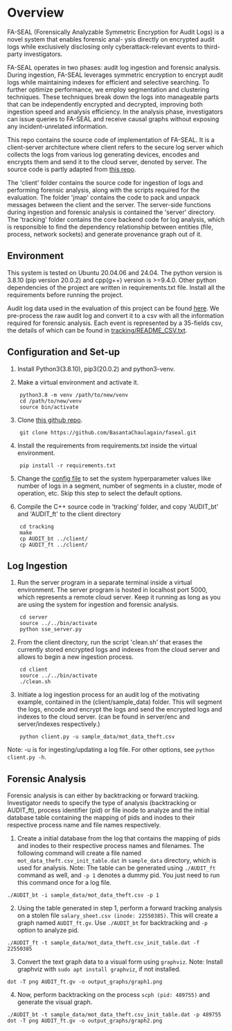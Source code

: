 # Overview

FA-SEAL (Forensically Analyzable Symmetric Encryption for Audit Logs) is a novel system that enables forensic anal- ysis directly on encrypted audit logs while exclusively disclosing only cyberattack-relevant events to third-party investigators.

FA-SEAL operates in two phases: audit log ingestion and forensic analysis. During ingestion, FA-SEAL leverages symmetric encryption to encrypt audit logs while maintaining indexes for efficient and selective searching. To further optimize performance, we employ segmentation and clustering techniques. These techniques break down the logs into manageable parts that can be independently encrypted and decrypted, improving both ingestion speed and analysis efficiency. In the analysis phase, investigators can issue queries to FA-SEAL and receive causal graphs without exposing any incident-unrelated information.

This repo contains the source code of implementation of FA-SEAL. It is a client-server architecture where client refers to the secure log server which collects the logs from various log generating devices, encodes and encrypts them and send it to the cloud server, denoted by server. The source code is partly adapted from [this repo](https://github.com/IanVanHoudt/Searchable-Symmetric-Encryption/tree/master). 

The 'client' folder contains the source code for ingestion of logs and performing forensic analysis, along with the scripts required for the evaluation. The folder 'jmap' contains the code to pack and unpack messages between the client and the server. The server-side functions during ingestion and forensic analysis is contained the 'server' directory. The 'tracking' folder contains the core backend code for log analysis, which is responsible to find the dependency relationship between entities (file, process, network sockets) and generate provenance graph out of it. 

## Environment

This system is tested on Ubuntu 20.04.06 and 24.04. The python version is 3.8.10 (pip version 20.0.2) and cpp(g++) version is >=9.4.0. Other python dependencies of the project are written in requirements.txt file. Install all the requirements before running the project.

Audit log data used in the evaluation of this project can be found [here](). We pre-process the raw audit log and convert it to a csv with all the information required for forensic analysis. Each event is represented by a 35-fields csv, the details of which can be found in [tracking/README_CSV.txt](tracking/README_CSV.txt).

## Configuration and Set-up

1. Install Python3(3.8.10), pip3(20.0.2) and python3-venv.

2. Make a virtual environment and activate it.
```
    python3.8 -m venv /path/to/new/venv
    cd /path/to/new/venv
    source bin/activate
```

3. Clone [this github repo](https://github.com/BasantaChaulagain/faseal).
```
    git clone https://github.com/BasantaChaulagain/faseal.git
```

4. Install the requirements from requirements.txt inside the virtual environment.
```
    pip install -r requirements.txt
```

5. Change the [config file](client/config.ini) to set the system hyperparameter values like number of logs in a segment, number of segments in a cluster, mode of operation, etc. Skip this step to select the default options.

6. Compile the C++ source code in 'tracking' folder, and copy 'AUDIT_bt' and 'AUDIT_ft' to the client directory
```
    cd tracking
    make
    cp AUDIT_bt ../client/
    cp AUDIT_ft ../client/
```

## Log Ingestion

1. Run the server program in a separate terminal inside a virtual environment. The server program is hosted in localhost port 5000, which represents a remote cloud server. Keep it running as long as you are using the system for ingestion and forensic analysis.
```
    cd server
    source ../../bin/activate
    python sse_server.py
```

2. From the client directory, run the script 'clean.sh' that erases the currently stored encrypted logs and indexes from the cloud server and allows to begin a new ingestion process.

```
    cd client
    source ../../bin/activate
    ./clean.sh
```

3. Initiate a log ingestion process for an audit log of the motivating example, contained in the (client/sample_data) folder. This will segment the logs, encode and encrypt the logs and send the encrypted logs and indexes to the cloud server. (can be found in server/enc and server/indexes respectively.)
```
    python client.py -u sample_data/mot_data_theft.csv
```

Note: -u is for ingesting/updating a log file. For other options, see `python client.py -h`.

## Forensic Analysis

Forensic analysis is can either by backtracking or forward tracking. Investigator needs to specify the type of analysis (backtracking or AUDIT_ft), process identifier (pid) or file inode to analyze and the initial database table containing the mapping of pids and inodes to their respective process name and file names respectively.

1. Create a initial database from the log that contains the mapping of pids and inodes to their respective process names and filenames. The following command will create a file named `mot_data_theft.csv_init_table.dat` in `sample_data` directory, which is used for analysis. Note: The table can be generated using `./AUDIT_ft` command as well, and `-p 1` denotes a dummy pid. You just need to run this command once for a log file. 
```
./AUDIT_bt -i sample_data/mot_data_theft.csv -p 1
```

2. Using the table generated in step 1, perform a forward tracking analysis on a stolen file `salary_sheet.csv (inode: 22550385)`. This will create a graph named `AUDIT_ft.gv`. Use `./AUDIT_bt` for backtracking and `-p` option to analyze pid.
```
./AUDIT_ft -t sample_data/mot_data_theft.csv_init_table.dat -f 22550385
```

3. Convert the text graph data to a visual form using `graphviz`. Note: Install graphviz with `sudo apt install graphviz`, if not installed.
```
dot -T png AUDIT_ft.gv -o output_graphs/graph1.png
```

4. Now, perform backtracking on the process `scph (pid: 489755)` and generate the visual graph.
```
./AUDIT_bt -t sample_data/mot_data_theft.csv_init_table.dat -p 489755
dot -T png AUDIT_ft.gv -o output_graphs/graph2.png
```

